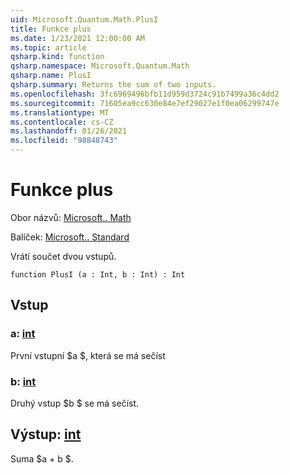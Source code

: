 ```yaml
---
uid: Microsoft.Quantum.Math.PlusI
title: Funkce plus
ms.date: 1/23/2021 12:00:00 AM
ms.topic: article
qsharp.kind: function
qsharp.namespace: Microsoft.Quantum.Math
qsharp.name: PlusI
qsharp.summary: Returns the sum of two inputs.
ms.openlocfilehash: 3fc6969496bfb11d959d3724c91b7499a36c4dd2
ms.sourcegitcommit: 71605ea9cc630e84e7ef29027e1f0ea06299747e
ms.translationtype: MT
ms.contentlocale: cs-CZ
ms.lasthandoff: 01/26/2021
ms.locfileid: "98848743"
---
```

# <a name="plusi-function"></a>Funkce plus

Obor názvů: [Microsoft.. Math](xref:Microsoft.Quantum.Math)

Balíček: [Microsoft.. Standard](https://nuget.org/packages/Microsoft.Quantum.Standard)


Vrátí součet dvou vstupů.

```qsharp
function PlusI (a : Int, b : Int) : Int
```


## <a name="input"></a>Vstup

### <a name="a--int"></a>a: [int](xref:microsoft.quantum.lang-ref.int)

První vstupní $a $, která se má sečíst


### <a name="b--int"></a>b: [int](xref:microsoft.quantum.lang-ref.int)

Druhý vstup $b $ se má sečíst.



## <a name="output--int"></a>Výstup: [int](xref:microsoft.quantum.lang-ref.int)

Suma $a + b $.